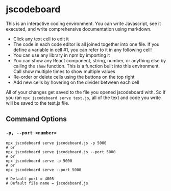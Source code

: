 # jscodeboard

This is an interactive coding environment. You can write Javascript, see it executed, and write comprehensive documentation using markdown.

- Click any text cell to edit it
- The code in each code editor is all joined together into one file. If you define a variable in cell #1, you can refer to it in any following cell!
- You can use any library in npm by importing it
- You can show any React component, string, number, or anything else by calling the `show` function. This is a function built into this environment. Call show multiple times to show multiple values
- Re-order or delete cells using the buttons on the top right
- Add new cells by hovering on the divider between each cell

All of your changes get saved to the file you opened jscodeboard with. So if you ran `npx jscodeboard serve test.js`, all of the text and code you write will be saved to the test.js file.

## Command Options

### `-p, --port <number>`

```
npx jscodeboard serve jscodeboard.js -p 5000
# or
npx jscodeboard serve jscodeboard.js --port 5000
# or
npx jscodeboard serve -p 5000
# or
npx jscodeboard serve --port 5000

# Default port = 4005
# Default file name = jscodeboard.js
```
